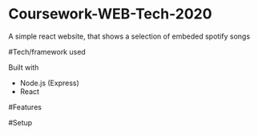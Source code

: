 # Coursework-WEB-Tech-2020
A simple react website, that shows a selection of embeded spotify songs

#Tech/framework used

Built with
*  Node.js (Express)
*  React

#Features

#Setup


